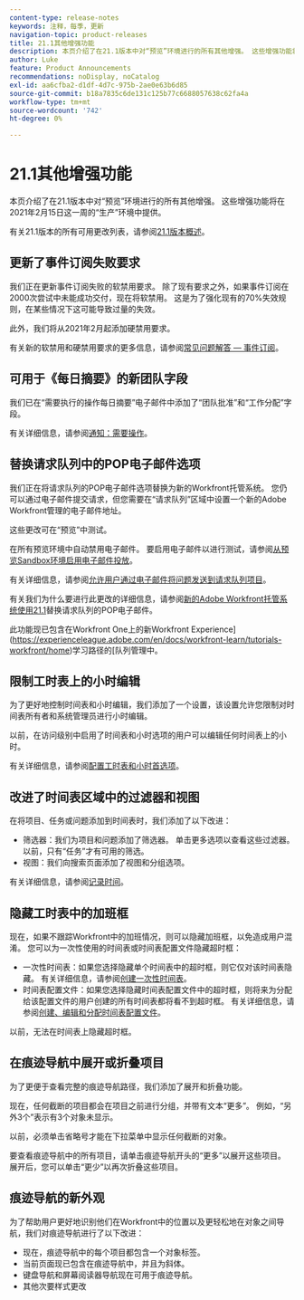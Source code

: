 ```yaml
---
content-type: release-notes
keywords: 注释，每季，更新
navigation-topic: product-releases
title: 21.1其他增强功能
description: 本页介绍了在21.1版本中对“预览”环境进行的所有其他增强。 这些增强功能将在2021年2月15日这一周的“生产”环境中提供。
author: Luke
feature: Product Announcements
recommendations: noDisplay, noCatalog
exl-id: aa6cfba2-d1df-4d7c-975b-2ae0e63b6d85
source-git-commit: b18a7835c6de131c125b77c6688057638c62fa4a
workflow-type: tm+mt
source-wordcount: '742'
ht-degree: 0%

---
```


# 21.1其他增强功能

本页介绍了在21.1版本中对“预览”环境进行的所有其他增强。 这些增强功能将在2021年2月15日这一周的“生产”环境中提供。

有关21.1版本的所有可用更改列表，请参阅[21.1版本概述](../../../product-announcements/product-releases/21.1-release-activity/21-1-release-overview.md)。

## 更新了事件订阅失败要求

我们正在更新事件订阅失败的软禁用要求。 除了现有要求之外，如果事件订阅在2000次尝试中未能成功交付，现在将软禁用。 这是为了强化现有的70%失效规则，在某些情况下这可能导致过量的失效。

此外，我们将从2021年2月起添加硬禁用要求。

有关新的软禁用和硬禁用要求的更多信息，请参阅[常见问题解答 — 事件订阅](../../../wf-api/general/event-subs-faq.md)。

## 可用于《每日摘要》的新团队字段

我们已在“需要执行的操作每日摘要”电子邮件中添加了“团队批准”和“工作分配”字段。

有关详细信息，请参阅[通知：需要操作](../../../workfront-basics/using-notifications/notifications-action-needed.md)。

## 替换请求队列中的POP电子邮件选项

我们正在将请求队列的POP电子邮件选项替换为新的Workfront托管系统。 您仍可以通过电子邮件提交请求，但您需要在“请求队列”区域中设置一个新的Adobe Workfront管理的电子邮件地址。

这些更改可在“预览”中测试。

在所有预览环境中自动禁用电子邮件。 要启用电子邮件以进行测试，请参阅[从预览Sandbox环境启用电子邮件投放](../../../workfront-basics/using-notifications/enable-delivery-emails-from-preview-sandbox-environment.md)。

有关详细信息，请参阅[允许用户通过电子邮件将问题发送到请求队列项目](/help/quicksilver/manage-work/requests/create-requests/enable-email-issues-into-projects.md)。

有关我们为什么要进行此更改的详细信息，请参阅[新的Adobe Workfront托管系统使用21.1](../../../product-announcements/announcements/announcement-archive/pop-removal-request-queue.md)替换请求队列的POP电子邮件。

此功能现已包含在Workfront One上的新Workfront Experience](https://experienceleague.adobe.com/en/docs/workfront-learn/tutorials-workfront/home)学习路径的[队列管理中。

## 限制工时表上的小时编辑

为了更好地控制时间表和小时编辑，我们添加了一个设置，该设置允许您限制对时间表所有者和系统管理员进行小时编辑。

以前，在访问级别中启用了时间表和小时选项的用户可以编辑任何时间表上的小时。

有关详细信息，请参阅[配置工时表和小时首选项](../../../administration-and-setup/set-up-workfront/configure-timesheets-schedules/timesheet-and-hour-preferences.md)。

## 改进了时间表区域中的过滤器和视图

在将项目、任务或问题添加到时间表时，我们添加了以下改进：

* 筛选器：我们为项目和问题添加了筛选器。 单击更多选项以查看这些过滤器。 以前，只有“任务”才有可用的筛选。
* 视图：我们向搜索页面添加了视图和分组选项。

有关详细信息，请参阅[记录时间](../../../timesheets/create-and-manage-timesheets/log-time.md)。

## 隐藏工时表中的加班框

现在，如果不跟踪Workfront中的加班情况，则可以隐藏加班框，以免造成用户混淆。 您可以为一次性使用的时间表或时间表配置文件隐藏超时框：

* 一次性时间表：如果您选择隐藏单个时间表中的超时框，则它仅对该时间表隐藏。 有关详细信息，请参阅[创建一次性时间表](../../../timesheets/create-and-manage-timesheets/create-tmshts.md)。
* 时间表配置文件：如果您选择隐藏时间表配置文件中的超时框，则将来为分配给该配置文件的用户创建的所有时间表都将看不到超时框。 有关详细信息，请参阅[创建、编辑和分配时间表配置文件](../../../timesheets/create-and-manage-timesheets/create-timesheet-profiles.md)。

以前，无法在时间表上隐藏超时框。

## 在痕迹导航中展开或折叠项目

为了更便于查看完整的痕迹导航路径，我们添加了展开和折叠功能。

现在，任何截断的项目都会在项目之前进行分组，并带有文本“更多”。 例如，“另外3个”表示有3个对象未显示。

以前，必须单击省略号才能在下拉菜单中显示任何截断的对象。

要查看痕迹导航中的所有项目，请单击痕迹导航开头的“更多”以展开这些项目。 展开后，您可以单击“更少”以再次折叠这些项目。

## 痕迹导航的新外观

为了帮助用户更好地识别他们在Workfront中的位置以及更轻松地在对象之间导航，我们对痕迹导航进行了以下改进：

* 现在，痕迹导航中的每个项目都包含一个对象标签。
* 当前页面现已包含在痕迹导航中，并且为斜体。
* 键盘导航和屏幕阅读器导航现在可用于痕迹导航。
* 其他次要样式更改

